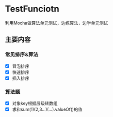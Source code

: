 # TestFunciotn
利用Mocha做算法单元测试，边练算法，边学单元测试

## 主要内容

### 常见排序&算法
- [x] 冒泡排序
- [x] 快速排序
- [x] 插入排序

### 算法题
- [x] 对象key根据层级转数组
- [x] 求和sum(1)(2,3...)(...).valueOf()的值